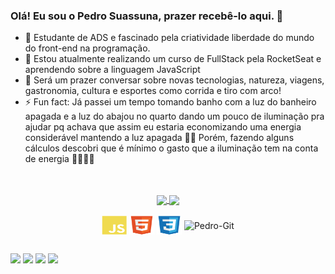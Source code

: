 ### Olá! Eu sou o Pedro Suassuna, prazer recebê-lo aqui. 👋



- 🔭 Estudante de ADS e fascinado pela criatividade liberdade do mundo do front-end na programação.
- 🌱 Estou atualmente realizando um curso de FullStack pela RocketSeat e aprendendo sobre a linguagem JavaScript
- 💬 Será um prazer conversar sobre novas tecnologias, natureza, viagens, gastronomia, cultura e esportes como corrida e tiro com arco! 
- ⚡ Fun fact: Já passei um tempo tomando banho com a luz do banheiro apagada e a luz do abajou no quarto dando um pouco de iluminação pra ajudar pq achava que assim eu estaria economizando uma energia considerável mantendo a luz apagada 🤯😅 Porém, fazendo alguns cálculos descobri que é mínimo o gasto que a iluminação tem na conta de energia 🤣🤣🤣🤣

<br/>

<div align = "center"><br/>
  <a href="https://beacons.ai/Pedro_suassuna">
    <img height="200em" align="center" src="https://github-readme-stats.vercel.app/api?username=Pedro-suassuna&count_private=true&show_icons=true&theme=midnight-purple&text_color=black" />
  </a>
  <a href="https://github.com/Pedro-suassuna/github-readme-stats">
    <img height="200em" align="center" src="https://github-readme-stats.vercel.app/api/top-langs/?username=Pedro-suassuna&layout=compact&theme=midnight-purple" />
  </a>
 </div>

<div align = "center"><br/>
  <img align="center" alt="Pedro-Js" height="30" width="40" src="https://raw.githubusercontent.com/devicons/devicon/master/icons/javascript/javascript-plain.svg">
  <img align="center" alt="Pedro-HTML" height="30" width="40" src="https://raw.githubusercontent.com/devicons/devicon/master/icons/html5/html5-original.svg">
  <img align="center" alt="Pedro-CSS" height="30" width="40" src="https://raw.githubusercontent.com/devicons/devicon/master/icons/css3/css3-original.svg">
  <img align="center" alt="Pedro-Git" height="60" width="80"<img src="https://cdn.jsdelivr.net/gh/devicons/devicon/icons/git/git-plain-wordmark.svg" />
</div>

  ##
 
<div> 
  <a href="https://instagram.com/pedro_suassuna_" target="_blank"><img src="https://img.shields.io/badge/-Instagram-%23E4405F?style=for-the-badge&logo=instagram&logoColor=white" target="_blank"></a>
 <a href="https://discord.gg/M6JpSv77" target="_blank"><img src="https://img.shields.io/badge/Discord-7289DA?style=for-the-badge&logo=discord&logoColor=white" target="_blank"></a> 
  <a href = "mailto:pedro_suassuna@hotmail.com"><img src="https://img.shields.io/badge/-Gmail-%23333?style=for-the-badge&logo=gmail&logoColor=white" target="_blank"></a>
  <a href="https://www.linkedin.com/in/pedro-suassuna/" target="_blank"><img src="https://img.shields.io/badge/-LinkedIn-%230077B5?style=for-the-badge&logo=linkedin&logoColor=white" target="_blank"></a> 
  
</div>
